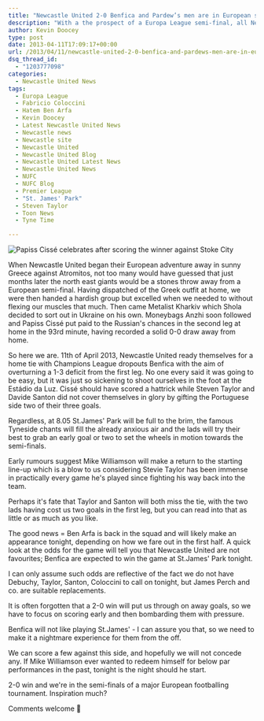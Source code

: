 ```yaml
---
title: "Newcastle United 2-0 Benfica and Pardew’s men are in European semi-finals"
description: "With a the prospect of a Europa League semi-final, all Newcastle United need to do is secure a 2-0 victory over Benfica at St. James' Park. Easy, right?!"
author: Kevin Doocey
type: post
date: 2013-04-11T17:09:17+00:00
url: /2013/04/11/newcastle-united-2-0-benfica-and-pardews-men-are-in-european-semi-finals/
dsq_thread_id:
  - "1203777098"
categories:
  - Newcastle United News
tags:
  - Europa League
  - Fabricio Coloccini
  - Hatem Ben Arfa
  - Kevin Doocey
  - Latest Newcastle United News
  - Newcastle news
  - Newcastle site
  - Newcastle United
  - Newcastle United Blog
  - Newcastle United Latest News
  - Newcastle United News
  - NUFC
  - NUFC Blog
  - Premier League
  - "St. James' Park"
  - Steven Taylor
  - Toon News
  - Tyne Time

---
```

![Papiss Cissé celebrates after scoring the winner against Stoke City](https://www.tynetime.com/wp-content/uploads/2013/04/Papiss-Cisse-Stoke.jpg "Cissé - How suiting would it be if he popped up with a last gasp decider")

When Newcastle United began their European adventure away in sunny Greece against Atromitos, not too many would have guessed that just months later the north east giants would be a stones throw away from a European semi-final. Having dispatched of the Greek outfit at home, we were then handed a hardish group but excelled when we needed to without flexing our muscles that much. Then came Metalist Kharkiv which Shola decided to sort out in Ukraine on his own. Moneybags Anzhi soon followed and Papiss Cissé put paid to the Russian's  chances in the second leg at home in the 93rd minute, having recorded a solid 0-0 draw away from home.

So here we are. 11th of April 2013, Newcastle United ready themselves for a home tie with Champions League dropouts Benfica with the aim of overturning a 1-3 deficit from the first leg. No one every said it was going to be easy, but it was just so sickening to shoot ourselves in the foot at the Estádio da Luz. Cissé should have scored a hattrick while Steven Taylor and Davide Santon did not cover themselves in glory by gifting the Portuguese side two of their three goals.

Regardless, at 8.05 St.James' Park will be full to the brim, the famous Tyneside chants will fill the already anxious air and the lads will try their best to grab an early goal or two to set the wheels in motion towards the semi-finals.

Early rumours suggest Mike Williamson will make a return to the starting line-up which is a blow to us considering Stevie Taylor has been immense in practically every game he's played since fighting his way back into the team.

Perhaps it's fate that Taylor and Santon will both miss the tie, with the two lads having cost us two goals in the first leg, but you can read into that as little or as much as you like.

The good news = Ben Arfa is back in the squad and will likely make an appearance tonight, depending on how we fare out in the first half. A quick look at the odds for the game will tell you that Newcastle United are not favourites; Benfica are expected to win the game at St.James' Park tonight.

I can only assume such odds are reflective of the fact we do not have Debuchy, Taylor, Santon, Coloccini to call on tonight, but James Perch and co. are suitable replacements.

It is often forgotten that a 2-0 win will put us through on away goals, so we have to focus on scoring early and then bombarding them with pressure.

Benfica will not like playing St.James' - I can assure you that, so we need to make it a nightmare experience for them from the off.

We can score a few against this side, and hopefully we will not concede any. If Mike Williamson ever wanted to redeem himself for below par performances in the past, tonight is the night should he start.

2-0 win and we're in the semi-finals of a major European footballing tournament. Inspiration much?

Comments welcome 🙂
